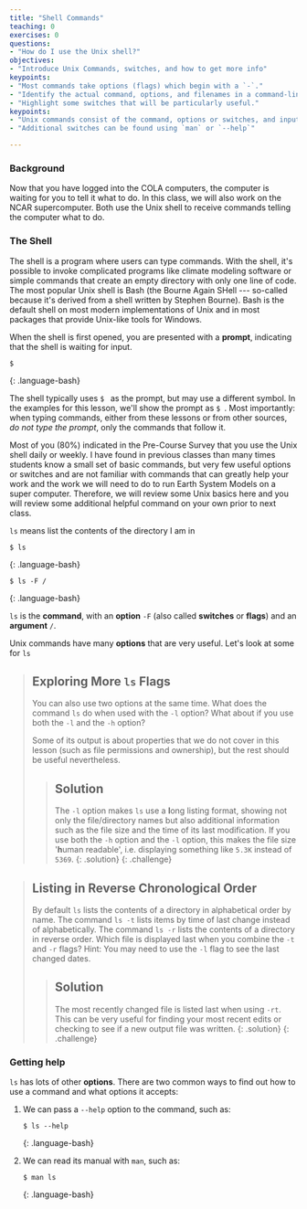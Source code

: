 ```yaml
---
title: "Shell Commands"
teaching: 0
exercises: 0
questions:
- "How do I use the Unix shell?"
objectives:
- "Introduce Unix Commands, switches, and how to get more info"
keypoints:
- "Most commands take options (flags) which begin with a `-`."
- "Identify the actual command, options, and filenames in a command-line call."
- "Highlight some switches that will be particularly useful."
keypoints:
- "Unix commands consist of the command, options or switches, and input to the command"
- "Additional switches can be found using `man` or `--help`"

---
```

### Background

Now that you have logged into the COLA computers, the computer is waiting for you to tell it what to do. In this class, we will also work on the NCAR supercomputer.  Both use the Unix shell to receive commands telling the computer what to do.  

### The Shell

The shell is a program where users can type commands.
With the shell, it's possible to invoke complicated programs like climate modeling software or simple commands that create an empty directory with only one line of code.
The most popular Unix shell is Bash (the Bourne Again SHell --- so-called because it's derived from a shell written by Stephen Bourne).
Bash is the default shell on most modern implementations of Unix and in most packages that provide Unix-like tools for Windows.

When the shell is first opened, you are presented with a **prompt**,
indicating that the shell is waiting for input.

~~~
$
~~~
{: .language-bash}

The shell typically uses `$ ` as the prompt, but may use a different symbol.
In the examples for this lesson, we'll show the prompt as `$ `.
Most importantly:
when typing commands, either from these lessons or from other sources,
*do not type the prompt*, only the commands that follow it.

Most of you (80%) indicated in the Pre-Course Survey that you use the Unix shell daily or weekly. I have found in previous classes than many times students know a small set of basic commands, but very few useful options or switches and are not familiar with commands that can greatly help your work and the work we will need to do to run Earth System Models on a super computer.  Therefore, we will review some Unix basics here and you will review some additional helpful command on your own prior to next class.

`ls` means list the contents of the directory I am in
~~~
$ ls
~~~
{: .language-bash}

~~~
$ ls -F /
~~~
{: .language-bash}


`ls` is the **command**, with an **option** `-F` (also called **switches** or **flags**) and an **argument** `/`.

Unix commands have many **options** that are very useful.  Let's look at some for `ls`

> ## Exploring More `ls` Flags
>
> You can also use two options at the same time. What does the command `ls` do when used
> with the `-l` option? What about if you use both the `-l` and the `-h` option?
>
> Some of its output is about properties that we do not cover in this lesson (such
> as file permissions and ownership), but the rest should be useful
> nevertheless.
>
> > ## Solution
> > The `-l` option makes `ls` use a **l**ong listing format, showing not only
> > the file/directory names but also additional information such as the file size
> > and the time of its last modification. If you use both the `-h` option and the `-l` option,
> > this makes the file size '**h**uman readable', i.e. displaying something like `5.3K`
> > instead of `5369`.
> {: .solution}
{: .challenge}

> ## Listing in Reverse Chronological Order
>
> By default `ls` lists the contents of a directory in alphabetical
> order by name. The command `ls -t` lists items by time of last
> change instead of alphabetically. The command `ls -r` lists the
> contents of a directory in reverse order.
> Which file is displayed last when you combine the `-t` and `-r` flags?
> Hint: You may need to use the `-l` flag to see the
> last changed dates.
>
> > ## Solution
> > The most recently changed file is listed last when using `-rt`. This
> > can be very useful for finding your most recent edits or checking to
> > see if a new output file was written.
> {: .solution}
{: .challenge}

### Getting help

`ls` has lots of other **options**. There are two common ways to find out how
to use a command and what options it accepts:

1. We can pass a `--help` option to the command, such as:
    ~~~
    $ ls --help
    ~~~
    {: .language-bash}

2. We can read its manual with `man`, such as:
    ~~~
    $ man ls
    ~~~
    {: .language-bash}

